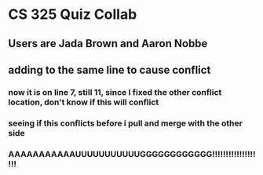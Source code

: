 # CS 325 Quiz Collab

## Users are Jada Brown and Aaron Nobbe

## adding to the same line to cause conflict





### now it is on line 7, still 11, since I fixed the other conflict location, don't know if this will conflict

### seeing if this conflicts before i pull and merge with the other side


### AAAAAAAAAAAUUUUUUUUUUUGGGGGGGGGGGG!!!!!!!!!!!!!!!!!!!

